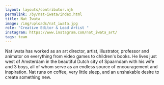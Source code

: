 ```yaml
---
layout: layouts/contributor.njk
permalink: /by/nat-iwata/index.html
title: Nat Iwata
image: /img/uploads/nat_iwata.jpg
role: "Creative Editor & Lead Artist "
instagram: https://www.instagram.com/nat_iwata_art/
tags: team
---
```

Nat Iwata has worked as an art director, artist, illustrator, professor and animator on everything from video games to children's books. He lives just west of Amsterdam in the beautiful Dutch city of Spaarndam with his wife and 3 boys, all of whom serve as an endless source of encouragement and inspiration. Nat runs on coffee, very little sleep, and an unshakable desire to create something new.